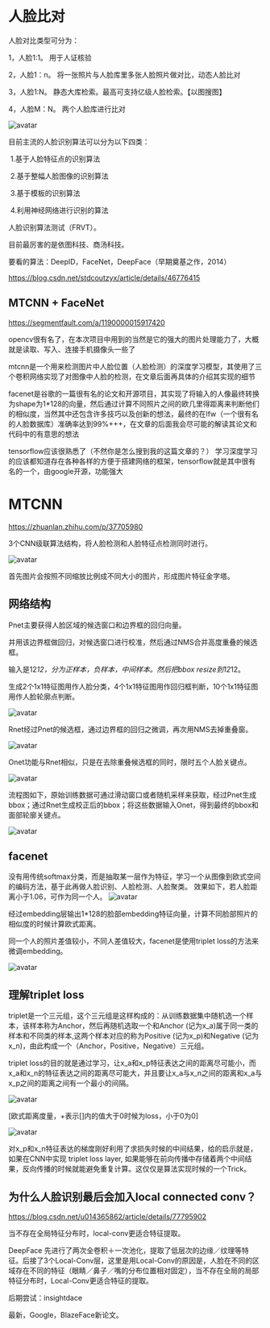 # 人脸比对

人脸对比类型可分为：

1，人脸1:1。   用于人证核验

2，人脸1：n。 将一张照片与人脸库里多张人脸照片做对比，动态人脸比对

3，人脸1:N。 静态大库检索。最高可支持亿级人脸检索。【以图搜图】

4，人脸M：N。 两个人脸库进行比对

![avatar](media/face.jpg)

目前主流的人脸识别算法可以分为以下四类：

​	1.基于人脸特征点的识别算法

​	2.基于整幅人脸图像的识别算法

​	3.基于模板的识别算法

​	4.利用神经网络进行识别的算法



人脸识别算法测试（FRVT）。

目前最厉害的是依图科技、商汤科技。



要看的算法：DeepID，FaceNet，DeepFace（早期奠基之作，2014）

<https://blog.csdn.net/stdcoutzyx/article/details/46776415>

## MTCNN + FaceNet

https://segmentfault.com/a/1190000015917420

opencv很有名了，在本次项目中用到的当然是它的强大的图片处理能力了，大概就是读取、写入、连接手机摄像头一些了

mtcnn是一个用来检测图片中人脸位置（人脸检测）的深度学习模型，其使用了三个卷积网络实现了对图像中人脸的检测，在文章后面再具体的介绍其实现的细节

facenet是谷歌的一篇很有名的论文和开源项目，其实现了将输入的人像最终转换为shape为1*128的向量，然后通过计算不同照片之间的欧几里得距离来判断他们的相似度，当然其中还包含许多技巧以及创新的想法，最终的在lfw（一个很有名的人脸数据库）准确率达到99%+++，在文章的后面我会尽可能的解读其论文和代码中的有意思的想法

tensorflow应该很熟悉了（不然你是怎么搜到我的这篇文章的？） 学习深度学习的应该都知道存在各种各样的方便于搭建网络的框架，tensorflow就是其中很有名的一个，由google开源，功能强大

# MTCNN

https://zhuanlan.zhihu.com/p/37705980

3个CNN级联算法结构，将人脸检测和人脸特征点检测同时进行。

![avatar](media/mtcnn.png)

首先图片会按照不同缩放比例成不同大小的图片，形成图片特征金字塔。

## 网络结构

Pnet主要获得人脸区域的候选窗口和边界框的回归向量。

并用该边界框做回归，对候选窗口进行校准，然后通过NMS合并高度重叠的候选框。

输入是12*12，分为正样本，负样本，中间样本。然后把bbox resize到12*12。

生成2个1x1特征图用作人脸分类，4个1x1特征图用作回归框判断，10个1x1特征图用作人脸轮廓点判断。

![avatar](media/pnet.jpg)

Rnet经过Pnet的候选框，通过边界框的回归之微调，再次用NMS去掉重叠窗。

![avatar](media/rnet.jpg)

Onet功能与Rnet相似，只是在去除重叠候选框的同时，限时五个人脸关键点。

![avatar](media/onet.jpg)

流程图如下，原始训练数据可通过滑动窗口或者随机采样来获取，经过Pnet生成bbox；通过Rnet生成校正后的bbox；将这些数据输入Onet，得到最终的bbox和面部轮廓关键点。

![avatar](media/mtcnn.jpg)

facenet
-------

没有用传统softmax分类，而是抽取某一层作为特征，学习一个从图像到欧式空间的编码方法，基于此再做人脸识别、人脸检测、人脸聚类。
效果如下，若人脸距离小于1.06，可作为同一个人。
![avatar](media/facenetdemo.png)

经过embedding层输出1*128的脸部embedding特征向量，计算不同脸部照片的相似度的时候计算欧式距离。

同一个人的照片差值较小，不同人差值较大，facenet是使用triplet loss的方法来微调embedding。

![avatar](media/round.jpg)

理解triplet loss
---------------

triplet是一个三元组，这个三元组是这样构成的：从训练数据集中随机选一个样本，该样本称为Anchor，然后再随机选取一个和Anchor (记为x_a)属于同一类的样本和不同类的样本,这两个样本对应的称为Positive (记为x_p)和Negative (记为x_n)，由此构成一个（Anchor，Positive，Negative）三元组。

triplet loss的目的就是通过学习，让x_a和x_p特征表达之间的距离尽可能小，而x_a和x_n的特征表达之间的距离尽可能大，并且要让x_a与x_n之间的距离和x_a与x_p之间的距离之间有一个最小的间隔。

![avatar](media/tripletloss.png)

[欧式距离度量，+表示[]内的值大于0时候为loss，小于0为0]

![avatar](media/tripletloss2.png)

对x_p和x_n特征表达的梯度刚好利用了求损失时候的中间结果，给的启示就是，如果在CNN中实现 triplet loss layer, 如果能够在前向传播中存储着两个中间结果，反向传播的时候就能避免重复计算。这仅仅是算法实现时候的一个Trick。

## 为什么人脸识别最后会加入local connected conv？

<https://blog.csdn.net/u014365862/article/details/77795902>

当不存在全局特征分布时，local-conv更适合特征提取。

DeepFace 先进行了两次全卷积＋一次池化，提取了低层次的边缘／纹理等特征。后接了3个Local-Conv层，这里是用Local-Conv的原因是，人脸在不同的区域存在不同的特征（眼睛／鼻子／嘴的分布位置相对固定），当不存在全局的局部特征分布时，Local-Conv更适合特征的提取。





后期尝试：insightdace



最新，Google，BlazeFace新论文。

























